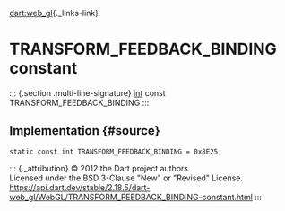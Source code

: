 [dart:web\_gl](../../dart-web_gl/dart-web_gl-library){._links-link}

TRANSFORM\_FEEDBACK\_BINDING constant
=====================================

::: {.section .multi-line-signature}
[int](../../dart-core/int-class) const TRANSFORM\_FEEDBACK\_BINDING
:::

Implementation {#source}
--------------

``` {.language-dart data-language="dart"}
static const int TRANSFORM_FEEDBACK_BINDING = 0x8E25;
```

::: {._attribution}
© 2012 the Dart project authors\
Licensed under the BSD 3-Clause \"New\" or \"Revised\" License.\
<https://api.dart.dev/stable/2.18.5/dart-web_gl/WebGL/TRANSFORM_FEEDBACK_BINDING-constant.html>
:::
